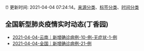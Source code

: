 :alarm_clock: 更新时间: 2021-04-04 07:24:14。[来源分类](../README.md)、[标签分类](../TAGS.md)、[时间分类](../TIMELINE.md)

## 全国新型肺炎疫情实时动态(丁香园)




- [2021-04-04-云南｜新增确诊病例-10-例-无症状-1-例](http://app.cctv.com/special/cportal/detail/arti/index.html?id=ArticrpwFnWe93muztCzqW5d210404&isfromapp=1) 
- [2021-04-04-全国｜新增确诊病例-21-例](http://app.cctv.com/special/cportal/detail/arti/index.html?id=ArtiDCCQE8poKIfQmU252ePo210404&isfromapp=1) 